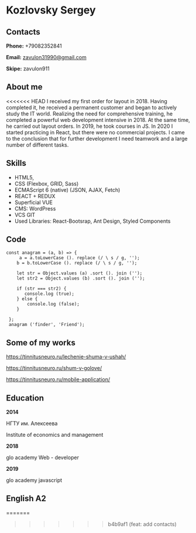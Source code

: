 # Kozlovsky Sergey
## Contacts
**Phone:** +79082352841

**Email:** zavulon31990@gmail.com


**Skipe:** zavulon911

## About me
<<<<<<< HEAD
I received my first order for layout in 2018. Having completed it, he received a permanent customer and began to actively study the IT world.
Realizing the need for comprehensive training, he completed a powerful web development intensive in 2018.
At the same time, he carried out layout orders. In 2019, he took courses in JS. In 2020 I started practicing in React, but
there were no commercial projects. I came to the conclusion that for further development I need teamwork and a large number of different tasks.

## Skills
- HTML5,
- CSS (Flexbox, GRID, Sass)
- ECMAScript 6 (native) (JSON, AJAX, Fetch)
- REACT + REDUX
- Superficial VUE
- CMS: WordPress
- VCS GIT
- Used Libraries:
React-Bootsrap, Ant Design, Styled Components
## Code
```
const anagram = (a, b) => {
     a = a.toLowerCase (). replace (/ \ s / g, '');
    b = b.toLowerCase (). replace (/ \ s / g, '');

    let str = Object.values ​​(a) .sort (). join ('');
    let str2 = Object.values ​​(b) .sort (). join ('');

    if (str === str2) {
       console.log (true);
    } else {
        console.log (false);
    }

 };
 anagram ('finder', 'Friend');
 ```

 ## Some of my works
https://tinnitusneuro.ru/lechenie-shuma-v-ushah/

https://tinnitusneuro.ru/shum-v-golove/

https://tinnitusneuro.ru/mobile-application/

## Education
**2014**

НГТУ им. Алексеева

Institute of economics and management

**2018**

glo academy Web - developer

**2019**

glo academy javascript

## English A2



=======
>>>>>>> b4b9af1 (feat: add contacts)
